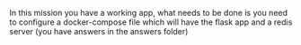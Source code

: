 In this mission you have a working app, what needs to be done is you need to configure a docker-compose file which will have the flask app and a redis server (you have answers in the answers folder)